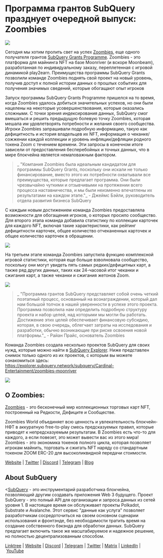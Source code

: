 # Программа грантов SubQuery празднует очередной выпуск: Zoombies

![](https://miro.medium.com/max/1400/0*rUE_RaWbXXGuiIh7)

Сегодня мы хотим пролить свет на успех [Zoombies](https://zoombies.world/), еще одного получателя грантов [SubQuery Grants Programme](https://subquery.network/grants). Zoombies - это платформа для майнинга NFT на базе Moonriver (и вскоре Moonbeam), разработанная по индивидуальному заказу, переплетенная с игровой динамикой play2earn. Преимущества программы SubQuery Grants позволили команде Zoombies поднять свой проект на новый уровень, получив доступ к полной истории данных о прошлых событиях для получения значимых сведений, которые обогащают опыт игроков

Запуск программы SubQuery Grants Programme пришелся на то время, когда Zoombies удалось добиться значительных успехов, но они были нацелены на некоторые усовершенствования, которые оказались сложными. С точки зрения индексирования данных, SubQuery смог вмешаться и решить предыдущую болевую точку Zoombies, которая мешала им удовлетворять потребности и желания своего сообщества. Игроки Zoombies запрашивали подробную информацию, такую как дефицитность и история владельцев их NFT, информация о чеканке/сожжении каждой коллекции и уровень инфляции/дефляции родного токена Zoom с течением времени. Эти запросы в конечном итоге зависели от предоставления бесперебойных и точных данных, что в мире блокчейна является немаловажным фактором.

> _ "Компания Zoombies была идеальным кандидатом для программы SubQuery Grants, поскольку они искали не только финансирование, вместо этого их потребности охватывали все преимущества, которые предлагает программа. Они были чрезвычайно чуткими и отзывчивыми на протяжении всего процесса наставничества, и мы были неизменно впечатлены их результатами на каждом этапе."_ - Джеймс Бэйли, руководитель отдела развития бизнеса SubQuery

С каждым новым достижением команда Zoombies предоставляла возможности для обогащения игроков, о которых просило сообщество. Для второго этапа команда добавила статистику по коллекции карточек для каждого NFT, включая такие характеристики, как рейтинг дефицитности карточек, общее количество отчеканенных карточек и общее количество карточек в обращении.

![](https://miro.medium.com/max/1400/0*RGcTyDIFjs7jx01l)

На третьем этапе команда Zoombies запустила функцию комплексной игровой статистики, которая еще больше взволновала сообщество, поскольку они могут увидеть пять самых редких/дефицитных карт, а также ряд других данных, таких как 24-часовой итог чеканки и сжигания карт, а также чеканки и сжигания жетонов Zoom.

![](https://miro.medium.com/max/1400/0*YAKV89Cm32FN7iuz)

> _ "Программа грантов SubQuery представляет собой очень четкий поэтапный процесс, основанный на вознаграждении, который дал нам большой толчок в нашей уверенности в успехе этого проекта. Программа позволила нам определить подробную структуру проекта и набор целей, над которыми мы могли бы работать. Достижение этих целей обеспечивает финансовую субсидию, которая, в свою очередь, облегчает затраты на исследования и разработки, обычно возникающие при риске освоения новой платформы."_ - Райан Прайс, основатель Zoombies

Команда Zoombies создала несколько проектов SubQuery для своих нужд, которые можно найти в [SubQuery Explorer](https://explorer.subquery.network/). Ниже представлен снимок только одного из их проектов, с которым вы можете ознакомиться здесь: https://explorer.subquery.network/subquery/Cardinal-Entertainment/zoombies-moonriver

![](https://miro.medium.com/max/1400/0*lsHf8XDePdsyYFN9)

## О Zoombies:

[Zoombies](https://zoombies.world/) - это бесконечный мир коллекционных торговых карт NFT, построенный на Редкости, Дефиците и Сообществе.

Zoombies World объединяет всю ценность и увлекательность блокчейн-НФТ в аккуратную free-to-play смесь предсказуемых правил, которые приводят к непредсказуемым результатам. В Zoombies есть что-то для каждого, а если повезет, это может вывести вас из этого мира! Zoombies - это экономика токенов полного цикла, которая позволяет игрокам майнить, торговать и сжигать NFT наряду со стандартным токеном ZOOM ERC-20 для высоколиквидной передачи стоимости.

[Website](https://zoombies.world/) | [Twitter](https://twitter.com/CryptozNFT) | [Discord](https://discord.gg/eDXvJKUZgQ) | [Telegram](https://t.me/zoombiesnews) | [Blog](https://cryptoz-cards.medium.com/)

## About SubQuery

<[SubQuery](https://subquery.network/) - это инструментарий разработчика блокчейна, позволяющий другим создавать приложения Web 3 будущего. Проект SubQuery - это полный API для организации и запроса данных из сетей уровня 1. В настоящее время он обслуживает проекты Polkadot, Substrate и Avalanche. Этот сервис "данные как услуга" позволяет разработчикам сосредоточиться на своем основном сценарии использования и фронтэнде, без необходимости тратить время на создание собственного бэкэнда для обработки данных. SubQuery предлагает включить такое же масштабируемое и надежное решение, но полностью децентрализованным способом.

​​[Linktree](https://linktr.ee/subquerynetwork) | [Website](https://subquery.network/) | [Discord](https://discord.com/invite/78zg8aBSMG) | [Telegram](https://t.me/subquerynetwork) | [Twitter](https://twitter.com/subquerynetwork) | [Matrix](https://matrix.to/#/#subquery:matrix.org) | [LinkedIn](https://www.linkedin.com/company/subquery) | [YouTube](https://www.youtube.com/channel/UCi1a6NUUjegcLHDFLr7CqLw)
